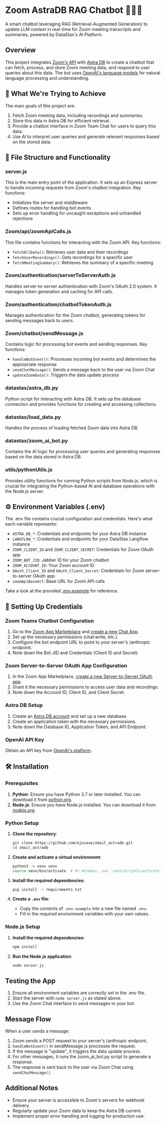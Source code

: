 # Zoom AstraDB RAG Chatbot 🤖🧠💬
A smart chatbot leveraging RAG (Retrieval-Augmented Generation) to update LLM context in real-time for Zoom meeting transcripts and summaries, powered by DataStax's AI Platform.

## Overview
This project integrates [Zoom's API](https://developers.zoom.us/docs/api/) with [Astra DB](https://www.datastax.com/products/datastax-astra) to create a chatbot that can fetch, process, and store Zoom meeting data, and respond to user queries about this data. The bot uses [OpenAI's language models](https://platform.openai.com/docs/models) for natural language processing and understanding.


## 🎯 What We're Trying to Achieve

The main goals of this project are:

1. Fetch Zoom meeting data, including recordings and summaries.
2. Store this data in Astra DB for efficient retrieval.
3. Provide a chatbot interface in Zoom Team Chat for users to query this data.
4. Use AI to interpret user queries and generate relevant responses based on the stored data.

## 📁 File Structure and Functionality

### server.js

This is the main entry point of the application. It sets up an Express server to handle incoming requests from Zoom's chatbot integration. Key functions:

- Initializes the server and middleware
- Defines routes for handling bot events
- Sets up error handling for uncaught exceptions and unhandled rejections

### Zoom/api/zoomApiCalls.js

This file contains functions for interacting with the Zoom API. Key functions:

- `fetchAllData()`: Retrieves user data and their recordings
- `fetchUserRecordings()`: Gets recordings for a specific user
- `fetchMeetingSummary()`: Retrieves the summary of a specific meeting

### Zoom/authentication/serverToServerAuth.js

Handles server-to-server authentication with Zoom's OAuth 2.0 system. It manages token generation and caching for API calls.

### Zoom/authentication/chatbotTokenAuth.js

Manages authentication for the Zoom chatbot, generating tokens for sending messages back to users.

### Zoom/chatbot/sendMessage.js

Contains logic for processing bot events and sending responses. Key functions:

- `handleBotEvent()`: Processes incoming bot events and determines the appropriate response
- `sendChatMessage()`: Sends a message back to the user via Zoom Chat
- `updateZoomData()`: Triggers the data update process

### datastax/astra_db.py

Python script for interacting with Astra DB. It sets up the database connection and provides functions for creating and accessing collections.

### datastax/load_data.py

Handles the process of loading fetched Zoom data into Astra DB.

### datastax/zoom_ai_bot.py

Contains the AI logic for processing user queries and generating responses based on the data stored in Astra DB.

### utils/pythonUtils.js

Provides utility functions for running Python scripts from Node.js, which is crucial for integrating the Python-based AI and database operations with the Node.js server.

## ⚙️ Environment Variables (.env)

The .env file contains crucial configuration and credentials. Here's what each variable represents:

- `ASTRA_DB_*`: Credentials and endpoints for your Astra DB instance
- `LANGFLOW_*`: Credentials and endpoints for your DataStax Langflow instance
- `ZOOM_CLIENT_ID` and `ZOOM_CLIENT_SECRET`: Credentials for Zoom OAuth app
- `ZOOM_BOT_JID`: Jabber ID for your Zoom chatbot
- `ZOOM_ACCOUNT_ID`: Your Zoom account ID
- `OAuth_Client_ID` and `OAuth_Client_Secret`: Credentials for Zoom server-to-server OAuth app
- `zoomApiBaseUrl`: Base URL for Zoom API calls

Take a look at the provided [.env.example](./.env.example) for reference.

## 🔑 Setting Up Credentials

### Zoom Teams Chatbot Configuration

1. Go to the [Zoom App Marketplace](https://marketplace.zoom.us/) and [create a new Chat App](https://developers.zoom.us/docs/team-chat-apps/create/).
2. Set up the necessary permissions (chat:write, etc.).
3. Configure the bot endpoint URL to point to your server's /anthropic endpoint.
4. Note down the Bot JID and Credentials (Client ID and Secret).

### Zoom Server-to-Server OAuth App Configuration

1. In the Zoom App Marketplace, [create a new Server-to-Server OAuth app](https://developers.zoom.us/docs/internal-apps/s2s-oauth/).
2. Grant it the necessary permissions to access user data and recordings.
3. Note down the Account ID, Client ID, and Client Secret.

### Astra DB Setup

1. Create an [Astra DB account](https://docs.datastax.com/en/astra-db-serverless/index.html) and set up a new database.
2. Create an application token with the necessary permissions.
3. Note down the Database ID, Application Token, and API Endpoint.

### OpenAI API Key

Obtain an API key from [OpenAI's platform](https://platform.openai.com/).

## 🛠️ Installation

### Prerequisites

1. **Python**: Ensure you have Python 3.7 or later installed. You can download it from [python.org](https://www.python.org/downloads/).
2. **Node.js**: Ensure you have Node.js installed. You can download it from [nodejs.org](https://nodejs.org/).

### Python Setup

1. **Clone the repository**:
    ```sh
    git clone https://github.com/ojusave/zmail_astradb.git
    cd zmail_astradb
    ```

2. **Create and activate a virtual environment**:
    ```sh
    python3 -m venv venv
    source venv/bin/activate  # On Windows, use `venv\Scripts\activate`
    ```

3. **Install the required dependencies**:
    ```sh
    pip install -r requirements.txt
    ```

4. **Create a `.env` file**:
    - Copy the contents of `.env.example` into a new file named `.env`.
    - Fill in the required environment variables with your own values.

### Node.js Setup

1. **Install the required dependencies**:
    ```sh
    npm install
    ```

2. **Run the Node.js application**:
    ```sh
    node server.js
    ```

## Testing the App

1. Ensure all environment variables are correctly set in the .env file.
2. Start the server with `node server.js` as stated above.
3. Use the Zoom Chat interface to send messages to your bot.

## Message Flow

When a user sends a message:

1. Zoom sends a POST request to your server's /anthropic endpoint.
2. `handleBotEvent()` in sendMessage.js processes the request.
3. If the message is "update", it triggers the data update process.
4. For other messages, it runs the zoom_ai_bot.py script to generate a response.
5. The response is sent back to the user via Zoom Chat using `sendChatMessage()`.

## Additional Notes

- Ensure your server is accessible to Zoom's servers for webhook delivery.
- Regularly update your Zoom data to keep the Astra DB current.
- Implement proper error handling and logging for production use.


